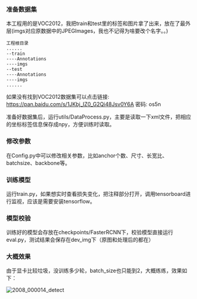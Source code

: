 ### 准备数据集

本工程用的是VOC2012，我把train和test里的标签和图片拿了出来，放在了最外层(imgs对应原数据中的JPEGImages，我也不记得为啥要改个名字。。)

```
工程根目录
......
--train
----Annotations
----imgs
--test
----Annotations
----imgs
......
```

如果没有找到VOC2012数据集可以点击链接: https://pan.baidu.com/s/1JKbj_IZ0_G2Qi48Jsv0Y6A  密码: os5n

准备好数据集后，运行utils/DataProcess.py，主要是读取一下xml文件，把相应的坐标标签信息保存成npy，方便训练时读取。

### 修改参数

在Config.py中可以修改相关参数，比如anchor个数、尺寸、长宽比、batchsize、backbone等。

### 训练模型

运行train.py，如果想实时查看损失变化，把注释部分打开，调用tensorboard进行监视，应该是需要安装tensorflow。

### 模型校验

训练好的模型会存放在checkpoints/FasterRCNN下，校验模型直接运行eval.py，测试结果会保存在dev_img下（原图和处理后的都在）

### 大概效果

由于显卡比较垃圾，没训练多少轮，batch_size也只能到2，大概练练，效果如下：

![2008_000014_detect](/home/zcm/Desktop/2008_000014_detect.jpg)